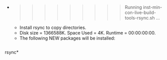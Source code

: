 * >>>>>>>>> Running inst-min-con-live-build-tools-rsync.sh ...
  * Install rsync to copy directories.
  * Disk size = 1366588K. Space Used = 4K. Runtime = 00:00:00:00.
  * The following NEW packages will be installed:
  ```bash
rsync*
  ```
